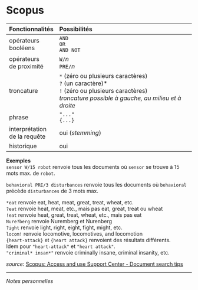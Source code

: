 # Scopus

| Fonctionnalités | Possibilités |
| :-------- | :---- |
| opérateurs<br/>booléens | `AND`<br/>`OR`<br/>`AND NOT` |
| opérateurs<br/>de proximité | `W/`*n*<br/>`PRE/`*n* |
| troncature | `*` (zéro ou plusieurs caractères)<br/>`?` (un caractère)\* <br/>`!` (zéro ou plusieurs caractères) <br/> *troncature possible à gauche, au milieu et à droite* |
| phrase | `"..."`<br/>`{...}` |
| interprétation<br/>de la requête | oui (*stemming*) |
| historique | oui |

**Exemples**   
`sensor W/15 robot` renvoie tous les documents où `sensor` se trouve à 15 mots max. de `robot`.   

`behavioral PRE/3 disturbances` renvoie tous les documents où `behavioral` précède `disturbances` de 3 mots max.

`*eat` renvoie eat, heat, meat, great, treat, wheat, etc.   
`?eat` renvoie heat, meat, etc., mais pas eat, great, treat ou wheat   
`!eat` renvoie heat, great, treat, wheat, etc., mais pas eat   
`Nure?berg` renvoie Nuremberg et Nurenberg   
`?ight` renvoie light, right, eight, fight, might, etc.   
`locom!` renvoie locomotive, locomotives, and locomotion   
`{heart-attack}` et `{heart attack}` renvoient des résultats différents.   
Idem pour `"heart-attack"` et `"heart attack"`.   
`"criminal* insan*"` renvoie criminally insane, criminal insanity, etc.

*source*: [Scopus: Access and use Support Center - Document search tips](https://service.elsevier.com/app/answers/detail/a_id/11213/supporthub/scopus/#tips)

---

*Notes personnelles*
